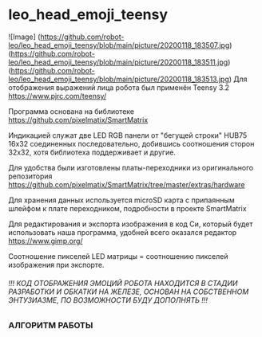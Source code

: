 # leo_head_emoji_teensy
 ![Image] (https://github.com/robot-leo/leo_head_emoji_teensy/blob/main/picture/20200118_183507.jpg)(https://github.com/robot-leo/leo_head_emoji_teensy/blob/main/picture/20200118_183511.jpg)(https://github.com/robot-leo/leo_head_emoji_teensy/blob/main/picture/20200118_183513.jpg)
 Для отображения выражений лица робота был применён Teensy 3.2 https://www.pjrc.com/teensy/ 
 
 Программа основана на библиотеке https://github.com/pixelmatix/SmartMatrix
 
 Индикацией служат две LED RGB панели от "бегущей строки" HUB75 16x32 соединенных последовательно, добившись соотношения сторон 32х32, хотя библиотеха поддерживает и другие.
 
 Для удобства были изготовлены платы-переходники из оригинального репозитория https://github.com/pixelmatix/SmartMatrix/tree/master/extras/hardware
 
 Для хранения данных используется microSD карта c припаянным шлейфом к плате переходником, подробности в проекте SmartMatrix
 
 Для редактирования и экспорта изображения в код Си, который будет использовать наша программа, удобней всего оказался редактор https://www.gimp.org/
 
 Соотношение пикселей LED матрицы = соотношению пикселей изображения при экспорте.

 
 ###### !!! КОД ОТОБРАЖЕНИЯ ЭМОЦИЙ РОБОТА НАХОДИТСЯ В СТАДИИ РАЗРАБОТКИ И ОБКАТКИ НА ЖЕЛЕЗЕ, ОСНОВАН НА СОБСТВЕННОМ ЭНТУЗИАЗМЕ, ПО ВОЗМОЖНОСТИ БУДУ ДОПОЛНЯТЬ !!! ######
 
 
 
 ### АЛГОРИТМ РАБОТЫ ###
 > 
 >
 >
 >
 
 
 
 
 
 
